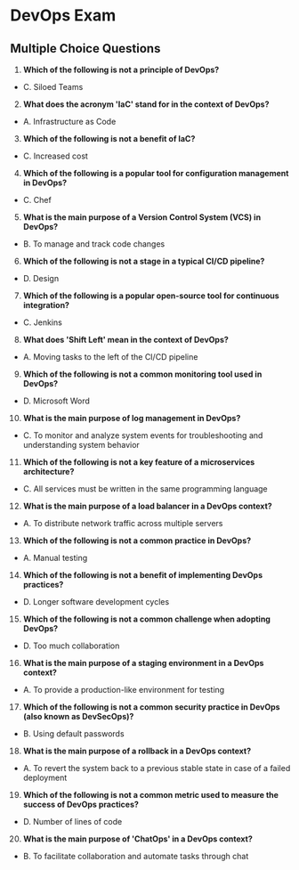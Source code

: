 # DevOps Exam

## Multiple Choice Questions

1. **Which of the following is not a principle of DevOps?**
- C. Siloed Teams

2. **What does the acronym 'IaC' stand for in the context of DevOps?**
- A. Infrastructure as Code

3. **Which of the following is not a benefit of IaC?**
- C. Increased cost

4. **Which of the following is a popular tool for configuration management in DevOps?**
- C. Chef

5. **What is the main purpose of a Version Control System (VCS) in DevOps?**
- B. To manage and track code changes

6. **Which of the following is not a stage in a typical CI/CD pipeline?**
- D. Design

7. **Which of the following is a popular open-source tool for continuous integration?**
- C. Jenkins

8. **What does 'Shift Left' mean in the context of DevOps?**
- A. Moving tasks to the left of the CI/CD pipeline

9. **Which of the following is not a common monitoring tool used in DevOps?**
- D. Microsoft Word

10. **What is the main purpose of log management in DevOps?**
- C. To monitor and analyze system events for troubleshooting and understanding system behavior

11. **Which of the following is not a key feature of a microservices architecture?**
- C. All services must be written in the same programming language

12. **What is the main purpose of a load balancer in a DevOps context?**
- A. To distribute network traffic across multiple servers

13. **Which of the following is not a common practice in DevOps?**
- A. Manual testing

14. **Which of the following is not a benefit of implementing DevOps practices?**
- D. Longer software development cycles

15. **Which of the following is not a common challenge when adopting DevOps?**
- D. Too much collaboration

16. **What is the main purpose of a staging environment in a DevOps context?**
- A. To provide a production-like environment for testing

17. **Which of the following is not a common security practice in DevOps (also known as DevSecOps)?**
- B. Using default passwords

18. **What is the main purpose of a rollback in a DevOps context?**
- A. To revert the system back to a previous stable state in case of a failed deployment

19. **Which of the following is not a common metric used to measure the success of DevOps practices?**
- D. Number of lines of code

20. **What is the main purpose of 'ChatOps' in a DevOps context?**
- B. To facilitate collaboration and automate tasks through chat
